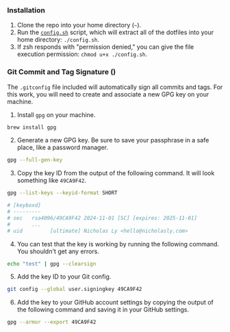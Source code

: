 ### Installation

1. Clone the repo into your home directory (`~`).
2. Run the [`config.sh`](config.sh) script, which will extract all of the dotfiles into your home directory: `./config.sh`.
3. If zsh responds with "permission denied," you can give the file execution permission: `chmod u+x ./config.sh`.

### Git Commit and Tag Signature ()

The `.gitconfig` file included will automatically sign all commits and tags. For this work, you will need to create and associate a new GPG key on your machine.

1. Install `gpg` on your machine.

```bash
brew install gpg
```

2. Generate a new GPG key. Be sure to save your passphrase in a safe place, like a password manager.

```bash
gpg --full-gen-key
```

3. Copy the key ID from the output of the following command. It will look something like `49CA9F42`.

```bash
gpg --list-keys --keyid-format SHORT

# [keyboxd]
# ---------
# sec   rsa4096/49CA9F42 2024-11-01 [SC] [expires: 2025-11-01]
#       ...
# uid         [ultimate] Nicholas Ly <hello@nicholasly.com>
```

4. You can test that the key is working by running the following command. You shouldn't get any errors.

```bash
echo "test" | gpg --clearsign
```

5. Add the key ID to your Git config.

```bash
git config --global user.signingkey 49CA9F42
```

6. Add the key to your GitHub account settings by copying the output of the following command and saving it in your GitHub settings.

```bash
gpg --armor --export 49CA9F42
```
